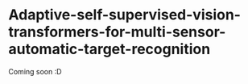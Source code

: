 # Adaptive-self-supervised-vision-transformers-for-multi-sensor-automatic-target-recognition

Coming soon :D 
